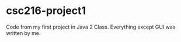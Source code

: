 # csc216-project1
Code from my first project in Java 2 Class.
Everything except GUI was written by me.
